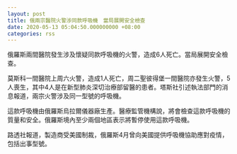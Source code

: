 ```yaml
---
layout: post
title: 俄兩宗醫院火警涉同款呼吸機　當局展開安全檢查
date: 2020-05-13 05:04:50.000000000 +08:00
categories: rss
---
```


俄羅斯兩間醫院發生涉及懷疑同款呼吸機的火警，造成6人死亡。當局展開安全檢查。

莫斯科一間醫院上周六火警，造成1人死亡，周二聖彼得堡一間醫院亦發生火警，5人喪生，其中4人是在新型肺炎深切治療部留醫的患者。塔斯社引述執法部門的消息報道，兩宗火警涉及同一型號的呼吸機。

這款呼吸機由俄羅斯烏拉爾儀器廠生產。醫療監管機構說，將會檢查這款呼吸機的質量和安全。俄羅斯境內至少兩個地區表示將暫停使用這款呼吸機。

路透社報道，製造商受美國制裁，俄羅斯4月曾向美國提供呼吸機協助應對疫情，包括出事型號。
